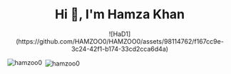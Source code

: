 <h1 align="center">Hi 👋, I'm Hamza Khan</h1>

 <div align="center">
     ![HaD1](https://github.com/HAMZOO0/HAMZOO0/assets/98114762/f167cc9e-3c24-42f1-b174-33cd2cca6d4a)

</div>

<p><img align="left" src="https://github-readme-stats.vercel.app/api/top-langs?username=hamzoo0&show_icons=true&locale=en&layout=compact" alt="hamzoo0" /></p>

<p>&nbsp;<img align="center" src="https://github-readme-stats.vercel.app/api?username=hamzoo0&show_icons=true&locale=en" alt="hamzoo0" /></p>

